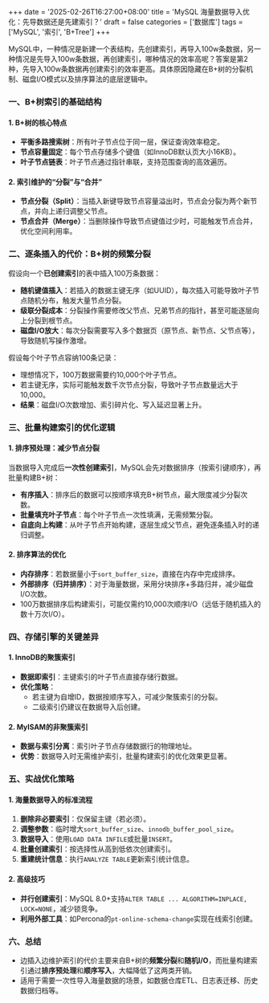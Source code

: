 +++
date = '2025-02-26T16:27:00+08:00'
title = 'MySQL 海量数据导入优化：先导数据还是先建索引？'
draft = false
categories = ['数据库']
tags = ['MySQL', '索引', 'B+Tree']
+++

MySQL中，一种情况是新建一个表结构，先创建索引，再导入100w条数据，另一种情况是先导入100w条数据，再创建索引，哪种情况的效率高呢？答案是第2种，先导入100w条数据再创建索引的效率更高。具体原因隐藏在B+树的分裂机制、磁盘I/O模式以及排序算法的底层逻辑中。
<!--more-->

### 一、B+树索引的基础结构
#### 1. B+树的核心特点
- **平衡多路搜索树**：所有叶子节点位于同一层，保证查询效率稳定。
- **节点容量固定**：每个节点存储多个键值（如InnoDB默认页大小16KB）。
- **叶子节点链表**：叶子节点通过指针串联，支持范围查询的高效遍历。

#### **2. 索引维护的“分裂”与“合并”**
- **节点分裂（Split）**：当插入新键导致节点容量溢出时，节点会分裂为两个新节点，并向上递归调整父节点。
- **节点合并（Merge）**：当删除操作导致节点键值过少时，可能触发节点合并，优化空间利用率。

### 二、逐条插入的代价：B+树的频繁分裂

假设向一个**已创建索引**的表中插入100万条数据：
- **随机键值插入**：若插入的数据主键无序（如UUID），每次插入可能导致叶子节点随机分布，触发大量节点分裂。
- **级联分裂成本**：分裂操作需要修改父节点、兄弟节点的指针，甚至可能逐层向上分裂到根节点。
- **磁盘I/O放大**：每次分裂需要写入多个数据页（原节点、新节点、父节点等），导致随机写操作激增。

假设每个叶子节点容纳100条记录：
  - 理想情况下，100万数据需要约10,000个叶子节点。
  - 若主键无序，实际可能触发数千次节点分裂，导致叶子节点数量远大于10,000。
- **结果**：磁盘I/O次数增加、索引碎片化、写入延迟显著上升。

### 三、批量构建索引的优化逻辑
#### 1. 排序预处理：减少节点分裂
当数据导入完成后**一次性创建索引**，MySQL会先对数据排序（按索引键顺序），再批量构建B+树：
- **有序插入**：排序后的数据可以按顺序填充B+树节点，最大限度减少分裂次数。
- **批量填充叶子节点**：每个叶子节点一次性填满，无需频繁分裂。
- **自底向上构建**：从叶子节点开始构建，逐层生成父节点，避免逐条插入时的递归调整。

#### 2. 排序算法的优化
- **内存排序**：若数据量小于`sort_buffer_size`，直接在内存中完成排序。
- **外部排序（归并排序）**：对于海量数据，采用分块排序+多路归并，减少磁盘I/O次数。
- 100万数据排序后构建索引，可能仅需约10,000次顺序I/O（远低于随机插入的数十万次I/O）。

### 四、存储引擎的关键差异
#### 1. InnoDB的聚簇索引
- **数据即索引**：主键索引的叶子节点直接存储行数据。
- **优化策略**：
  - 若主键为自增ID，数据按顺序写入，可减少聚簇索引的分裂。
  - 二级索引仍建议在数据导入后创建。

#### 2. MyISAM的非聚簇索引
- **数据与索引分离**：索引叶子节点存储数据行的物理地址。
- **优势**：数据导入时无需维护索引，批量构建索引的优化效果更显著。

### 五、实战优化策略
#### 1. 海量数据导入的标准流程
1. **删除非必要索引**：仅保留主键（若必须）。
2. **调整参数**：临时增大`sort_buffer_size`、`innodb_buffer_pool_size`。
3. **数据导入**：使用`LOAD DATA INFILE`或批量`INSERT`。
4. **批量创建索引**：按选择性从高到低依次创建索引。
5. **重建统计信息**：执行`ANALYZE TABLE`更新索引统计信息。

#### 2. 高级技巧
- **并行创建索引**：MySQL 8.0+支持`ALTER TABLE ... ALGORITHM=INPLACE, LOCK=NONE`，减少锁竞争。
- **利用外部工具**：如Percona的`pt-online-schema-change`实现在线索引创建。

### 六、总结
- 边插入边维护索引的代价主要来自B+树的**频繁分裂**和**随机I/O**，而批量构建索引通过**排序预处理**和**顺序写入**，大幅降低了这两类开销。
- 适用于需要一次性导入海量数据的场景，如数据仓库ETL、日志表迁移、历史数据归档等。
